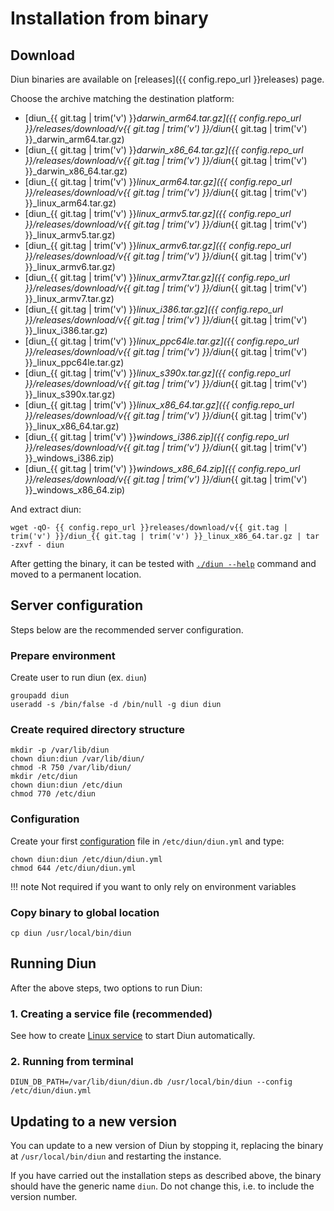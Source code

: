 # Installation from binary

## Download

Diun binaries are available on [releases]({{ config.repo_url }}releases) page.

Choose the archive matching the destination platform:

* [diun_{{ git.tag | trim('v') }}_darwin_arm64.tar.gz]({{ config.repo_url }}/releases/download/v{{ git.tag | trim('v') }}/diun_{{ git.tag | trim('v') }}_darwin_arm64.tar.gz)
* [diun_{{ git.tag | trim('v') }}_darwin_x86_64.tar.gz]({{ config.repo_url }}/releases/download/v{{ git.tag | trim('v') }}/diun_{{ git.tag | trim('v') }}_darwin_x86_64.tar.gz)
* [diun_{{ git.tag | trim('v') }}_linux_arm64.tar.gz]({{ config.repo_url }}/releases/download/v{{ git.tag | trim('v') }}/diun_{{ git.tag | trim('v') }}_linux_arm64.tar.gz)
* [diun_{{ git.tag | trim('v') }}_linux_armv5.tar.gz]({{ config.repo_url }}/releases/download/v{{ git.tag | trim('v') }}/diun_{{ git.tag | trim('v') }}_linux_armv5.tar.gz)
* [diun_{{ git.tag | trim('v') }}_linux_armv6.tar.gz]({{ config.repo_url }}/releases/download/v{{ git.tag | trim('v') }}/diun_{{ git.tag | trim('v') }}_linux_armv6.tar.gz)
* [diun_{{ git.tag | trim('v') }}_linux_armv7.tar.gz]({{ config.repo_url }}/releases/download/v{{ git.tag | trim('v') }}/diun_{{ git.tag | trim('v') }}_linux_armv7.tar.gz)
* [diun_{{ git.tag | trim('v') }}_linux_i386.tar.gz]({{ config.repo_url }}/releases/download/v{{ git.tag | trim('v') }}/diun_{{ git.tag | trim('v') }}_linux_i386.tar.gz)
* [diun_{{ git.tag | trim('v') }}_linux_ppc64le.tar.gz]({{ config.repo_url }}/releases/download/v{{ git.tag | trim('v') }}/diun_{{ git.tag | trim('v') }}_linux_ppc64le.tar.gz)
* [diun_{{ git.tag | trim('v') }}_linux_s390x.tar.gz]({{ config.repo_url }}/releases/download/v{{ git.tag | trim('v') }}/diun_{{ git.tag | trim('v') }}_linux_s390x.tar.gz)
* [diun_{{ git.tag | trim('v') }}_linux_x86_64.tar.gz]({{ config.repo_url }}/releases/download/v{{ git.tag | trim('v') }}/diun_{{ git.tag | trim('v') }}_linux_x86_64.tar.gz)
* [diun_{{ git.tag | trim('v') }}_windows_i386.zip]({{ config.repo_url }}/releases/download/v{{ git.tag | trim('v') }}/diun_{{ git.tag | trim('v') }}_windows_i386.zip)
* [diun_{{ git.tag | trim('v') }}_windows_x86_64.zip]({{ config.repo_url }}/releases/download/v{{ git.tag | trim('v') }}/diun_{{ git.tag | trim('v') }}_windows_x86_64.zip)

And extract diun:

```shell
wget -qO- {{ config.repo_url }}releases/download/v{{ git.tag | trim('v') }}/diun_{{ git.tag | trim('v') }}_linux_x86_64.tar.gz | tar -zxvf - diun
```

After getting the binary, it can be tested with [`./diun --help`](../usage/cli.md) command and moved to a permanent
location.

## Server configuration

Steps below are the recommended server configuration.

### Prepare environment

Create user to run diun (ex. `diun`)

```shell
groupadd diun
useradd -s /bin/false -d /bin/null -g diun diun
```

### Create required directory structure

```shell
mkdir -p /var/lib/diun
chown diun:diun /var/lib/diun/
chmod -R 750 /var/lib/diun/
mkdir /etc/diun
chown diun:diun /etc/diun
chmod 770 /etc/diun
```

### Configuration

Create your first [configuration](../config/index.md) file in `/etc/diun/diun.yml` and type:

```shell
chown diun:diun /etc/diun/diun.yml
chmod 644 /etc/diun/diun.yml
```

!!! note
    Not required if you want to only rely on environment variables

### Copy binary to global location

```shell
cp diun /usr/local/bin/diun
```

## Running Diun

After the above steps, two options to run Diun:

### 1. Creating a service file (recommended)

See how to create [Linux service](linux-service.md) to start Diun automatically.

### 2. Running from terminal

```shell
DIUN_DB_PATH=/var/lib/diun/diun.db /usr/local/bin/diun --config /etc/diun/diun.yml
```

## Updating to a new version

You can update to a new version of Diun by stopping it, replacing the binary at `/usr/local/bin/diun` and restarting
the instance.

If you have carried out the installation steps as described above, the binary should have the generic name `diun`. Do
not change this, i.e. to include the version number.
